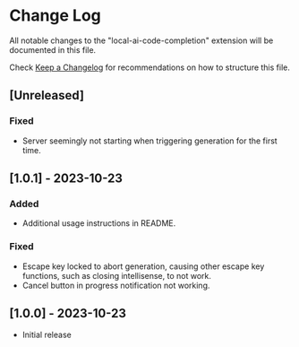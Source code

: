 # Change Log

All notable changes to the "local-ai-code-completion" extension will be documented in this file.

Check [Keep a Changelog](http://keepachangelog.com/) for recommendations on how to structure this file.

## [Unreleased]

### Fixed

- Server seemingly not starting when triggering generation for the first time.

## [1.0.1] - 2023-10-23

### Added

- Additional usage instructions in README.

### Fixed

- Escape key locked to abort generation, causing other escape key functions, such as closing intellisense, to not work.
- Cancel button in progress notification not working.

## [1.0.0] - 2023-10-23

- Initial release
